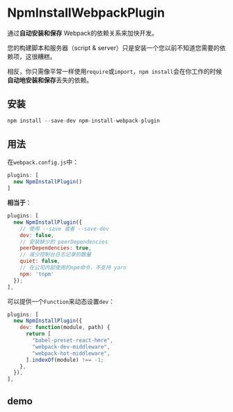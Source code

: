# NpmInstallWebpackPlugin

通过**自动安装和保存** Webpack的依赖关系来加快开发。

您的构建脚本和服务器（script & server）只是安装一个您以前不知道您需要的依赖项，这很糟糕。

相反，你只需像平常一样使用`require`或`import`，`npm install`会在你工作的时候**自动地安装和保存**丢失的依赖。

## 安装

```js
npm install --save-dev npm-install-webpack-plugin
```

## 用法

在`webpack.config.js`中：

```js
plugins: [
  new NpmInstallPlugin()
]
```

**相当于**：

```js
plugins: [
  new NpmInstallPlugin({
    // 使用 --save 或者 --save-dev
    dev: false,
    // 安装缺少的 peerDependencies
    peerDependencies: true,
    // 减少控制台日志记录的数量
    quiet: false,
    // 在公司内部使用的npm命令，不支持 yarn
    npm: 'tnpm'
  });
],
```

可以提供一个`Function`来动态设置`dev`：

```js
plugins: [
  new NpmInstallPlugin({
    dev: function(module, path) {
      return [
        "babel-preset-react-hmre",
        "webpack-dev-middleware",
        "webpack-hot-middleware",
      ].indexOf(module) !== -1;
    },
  }),
],
```

## demo





